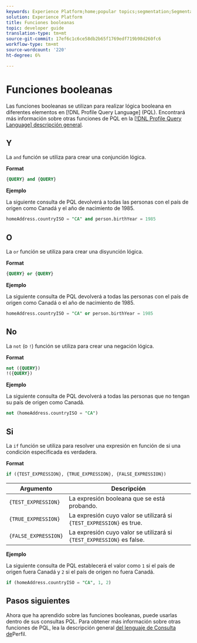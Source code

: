```yaml
---
keywords: Experience Platform;home;popular topics;segmentation;Segmentation;Segmentation Service;pql;PQL;Profile Query Language;boolean functions;boolean;
solution: Experience Platform
title: Funciones booleanas
topic: developer guide
translation-type: tm+mt
source-git-commit: 17ef6c1c6ce58db2b65f1769edf719b98d260fc6
workflow-type: tm+mt
source-wordcount: '220'
ht-degree: 6%

---
```



# Funciones booleanas

Las funciones booleanas se utilizan para realizar lógica booleana en diferentes elementos en [!DNL Profile Query Language] (PQL).  Encontrará más información sobre otras funciones de PQL en la [[!DNL Profile Query Language] descripción general](./overview.md).

## Y

La `and` función se utiliza para crear una conjunción lógica.

**Format**

```sql
{QUERY} and {QUERY}
```

**Ejemplo**

La siguiente consulta de PQL devolverá a todas las personas con el país de origen como Canadá y el año de nacimiento de 1985.

```sql
homeAddress.countryISO = "CA" and person.birthYear = 1985
```

## O

La `or` función se utiliza para crear una disyunción lógica.

**Format**

```sql
{QUERY} or {QUERY}
```

**Ejemplo**

La siguiente consulta de PQL devolverá a todas las personas con el país de origen como Canadá o el año de nacimiento de 1985.

```sql
homeAddress.countryISO = "CA" or person.birthYear = 1985
```

## No

La `not` (o `!`) función se utiliza para crear una negación lógica.

**Format**

```sql
not ({QUERY})
!({QUERY})
```

**Ejemplo**

La siguiente consulta de PQL devolverá a todas las personas que no tengan su país de origen como Canadá.

```sql
not (homeAddress.countryISO = "CA")
```

## Si

La `if` función se utiliza para resolver una expresión en función de si una condición especificada es verdadera.

**Format**

```sql
if ({TEST_EXPRESSION}, {TRUE_EXPRESSION}, {FALSE_EXPRESSION})
```

| Argumento | Descripción |
| --------- | ----------- |
| `{TEST_EXPRESSION}` | La expresión booleana que se está probando. |
| `{TRUE_EXPRESSION}` | La expresión cuyo valor se utilizará si `{TEST_EXPRESSION}` es true. |
| `{FALSE_EXPRESSION}` | La expresión cuyo valor se utilizará si `{TEST_EXPRESSION}` es false. |

**Ejemplo**

La siguiente consulta de PQL establecerá el valor como `1` si el país de origen fuera Canadá y `2` si el país de origen no fuera Canadá.

```sql
if (homeAddress.countryISO = "CA", 1, 2)
```

## Pasos siguientes

Ahora que ha aprendido sobre las funciones booleanas, puede usarlas dentro de sus consultas PQL. Para obtener más información sobre otras funciones de PQL, lea la descripción general [del lenguaje de Consulta de](./overview.md)Perfil.
